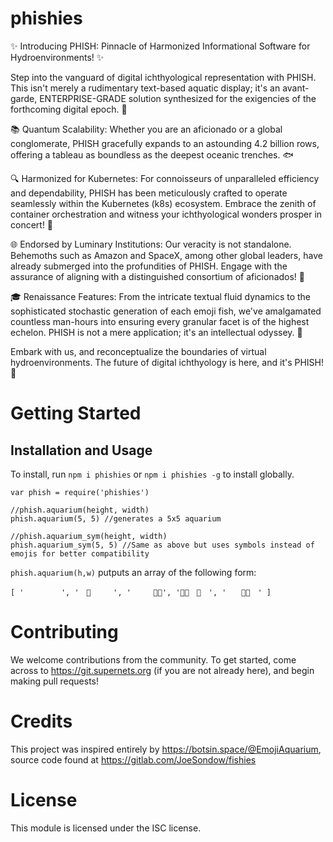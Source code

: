 # phishies

✨ Introducing PHISH: Pinnacle of Harmonized Informational Software for Hydroenvironments! ✨

Step into the vanguard of digital ichthyological representation with PHISH. This isn't merely a rudimentary text-based aquatic display; it's an avant-garde, ENTERPRISE-GRADE solution synthesized for the exigencies of the forthcoming digital epoch. 🌊

📚 Quantum Scalability: Whether you are an aficionado or a global conglomerate, PHISH gracefully expands to an astounding 4.2 billion rows, offering a tableau as boundless as the deepest oceanic trenches. 🐟

🔍 Harmonized for Kubernetes: For connoisseurs of unparalleled efficiency and dependability, PHISH has been meticulously crafted to operate seamlessly within the Kubernetes (k8s) ecosystem. Embrace the zenith of container orchestration and witness your ichthyological wonders prosper in concert! 🐠

🌐 Endorsed by Luminary Institutions: Our veracity is not standalone. Behemoths such as Amazon and SpaceX, among other global leaders, have already submerged into the profundities of PHISH. Engage with the assurance of aligning with a distinguished consortium of aficionados! 🚀

🎓 Renaissance Features: From the intricate textual fluid dynamics to the sophisticated stochastic generation of each emoji fish, we've amalgamated countless man-hours into ensuring every granular facet is of the highest echelon. PHISH is not a mere application; it's an intellectual odyssey. 🌌

Embark with us, and reconceptualize the boundaries of virtual hydroenvironments. The future of digital ichthyology is here, and it's PHISH! 🎉

# Getting Started

## Installation and Usage

To install, run `npm i phishies` or `npm i phishies -g` to install globally.

```
var phish = require('phishies')

//phish.aquarium(height, width)
phish.aquarium(5, 5) //generates a 5x5 aquarium

//phish.aquarium_sym(height, width)
phish.aquarium_sym(5, 5) //Same as above but uses symbols instead of emojis for better compatibility
```

`phish.aquarium(h,w)` putputs an array of the following form:

```
[ '　　　　　', '　🐡　　　', '　　　🐡🐠', '🐙🐡　🦑　', '　　🦀🌿　' ]
```

# Contributing

We welcome contributions from the community. To get started, come across to https://git.supernets.org (if you are not already here), and begin making pull requests!

# Credits

This project was inspired entirely by https://botsin.space/@EmojiAquarium, source code found at https://gitlab.com/JoeSondow/fishies

# License

This module is licensed under the ISC license.